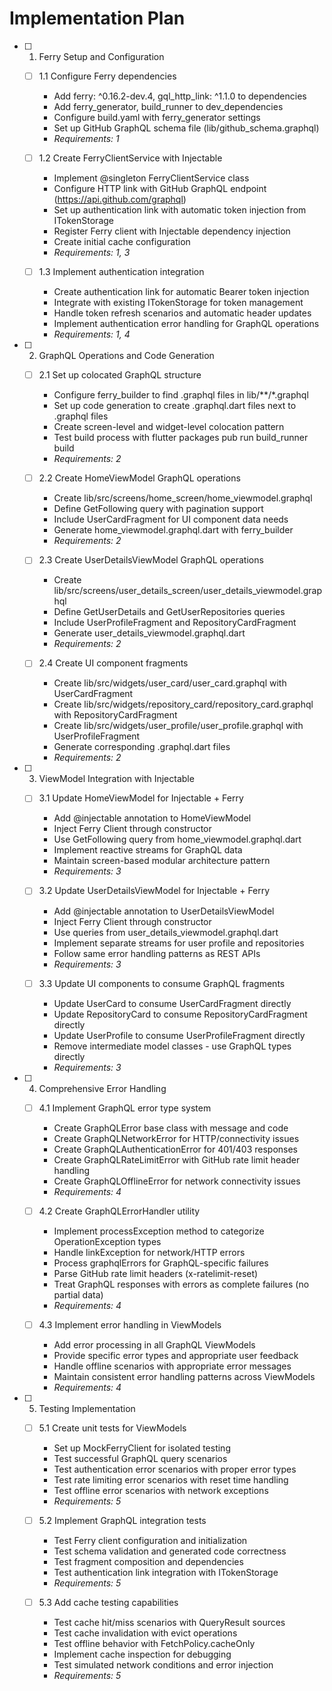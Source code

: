 # Implementation Plan

- [ ] 1. Ferry Setup and Configuration
  - [ ] 1.1 Configure Ferry dependencies
    - Add ferry: ^0.16.2-dev.4, gql_http_link: ^1.1.0 to dependencies
    - Add ferry_generator, build_runner to dev_dependencies  
    - Configure build.yaml with ferry_generator settings
    - Set up GitHub GraphQL schema file (lib/github_schema.graphql)
    - _Requirements: 1_

  - [ ] 1.2 Create FerryClientService with Injectable
    - Implement @singleton FerryClientService class
    - Configure HTTP link with GitHub GraphQL endpoint (https://api.github.com/graphql)
    - Set up authentication link with automatic token injection from ITokenStorage
    - Register Ferry client with Injectable dependency injection
    - Create initial cache configuration
    - _Requirements: 1, 3_

  - [ ] 1.3 Implement authentication integration
    - Create authentication link for automatic Bearer token injection
    - Integrate with existing ITokenStorage for token management
    - Handle token refresh scenarios and automatic header updates
    - Implement authentication error handling for GraphQL operations
    - _Requirements: 1, 4_

- [ ] 2. GraphQL Operations and Code Generation
  - [ ] 2.1 Set up colocated GraphQL structure
    - Configure ferry_builder to find .graphql files in lib/**/*.graphql
    - Set up code generation to create .graphql.dart files next to .graphql files
    - Create screen-level and widget-level colocation pattern
    - Test build process with flutter packages pub run build_runner build
    - _Requirements: 2_

  - [ ] 2.2 Create HomeViewModel GraphQL operations
    - Create lib/src/screens/home_screen/home_viewmodel.graphql
    - Define GetFollowing query with pagination support
    - Include UserCardFragment for UI component data needs
    - Generate home_viewmodel.graphql.dart with ferry_builder
    - _Requirements: 2_

  - [ ] 2.3 Create UserDetailsViewModel GraphQL operations
    - Create lib/src/screens/user_details_screen/user_details_viewmodel.graphql
    - Define GetUserDetails and GetUserRepositories queries
    - Include UserProfileFragment and RepositoryCardFragment
    - Generate user_details_viewmodel.graphql.dart
    - _Requirements: 2_

  - [ ] 2.4 Create UI component fragments
    - Create lib/src/widgets/user_card/user_card.graphql with UserCardFragment
    - Create lib/src/widgets/repository_card/repository_card.graphql with RepositoryCardFragment
    - Create lib/src/widgets/user_profile/user_profile.graphql with UserProfileFragment
    - Generate corresponding .graphql.dart files
    - _Requirements: 2_

- [ ] 3. ViewModel Integration with Injectable
  - [ ] 3.1 Update HomeViewModel for Injectable + Ferry
    - Add @injectable annotation to HomeViewModel
    - Inject Ferry Client through constructor
    - Use GetFollowing query from home_viewmodel.graphql.dart
    - Implement reactive streams for GraphQL data
    - Maintain screen-based modular architecture pattern
    - _Requirements: 3_

  - [ ] 3.2 Update UserDetailsViewModel for Injectable + Ferry
    - Add @injectable annotation to UserDetailsViewModel
    - Inject Ferry Client through constructor
    - Use queries from user_details_viewmodel.graphql.dart
    - Implement separate streams for user profile and repositories
    - Follow same error handling patterns as REST APIs
    - _Requirements: 3_

  - [ ] 3.3 Update UI components to consume GraphQL fragments
    - Update UserCard to consume UserCardFragment directly
    - Update RepositoryCard to consume RepositoryCardFragment directly
    - Update UserProfile to consume UserProfileFragment directly
    - Remove intermediate model classes - use GraphQL types directly
    - _Requirements: 3_

- [ ] 4. Comprehensive Error Handling
  - [ ] 4.1 Implement GraphQL error type system
    - Create GraphQLError base class with message and code
    - Create GraphQLNetworkError for HTTP/connectivity issues
    - Create GraphQLAuthenticationError for 401/403 responses  
    - Create GraphQLRateLimitError with GitHub rate limit header handling
    - Create GraphQLOfflineError for network connectivity issues
    - _Requirements: 4_

  - [ ] 4.2 Create GraphQLErrorHandler utility
    - Implement processException method to categorize OperationException types
    - Handle linkException for network/HTTP errors
    - Process graphqlErrors for GraphQL-specific failures
    - Parse GitHub rate limit headers (x-ratelimit-reset)
    - Treat GraphQL responses with errors as complete failures (no partial data)
    - _Requirements: 4_

  - [ ] 4.3 Implement error handling in ViewModels  
    - Add error processing in all GraphQL ViewModels
    - Provide specific error types and appropriate user feedback
    - Handle offline scenarios with appropriate error messages
    - Maintain consistent error handling patterns across ViewModels
    - _Requirements: 4_

- [ ] 5. Testing Implementation
  - [ ] 5.1 Create unit tests for ViewModels
    - Set up MockFerryClient for isolated testing
    - Test successful GraphQL query scenarios
    - Test authentication error scenarios with proper error types
    - Test rate limiting error scenarios with reset time handling
    - Test offline error scenarios with network exceptions
    - _Requirements: 5_

  - [ ] 5.2 Implement GraphQL integration tests
    - Test Ferry client configuration and initialization
    - Test schema validation and generated code correctness
    - Test fragment composition and dependencies
    - Test authentication link integration with ITokenStorage
    - _Requirements: 5_

  - [ ] 5.3 Add cache testing capabilities
    - Test cache hit/miss scenarios with QueryResult sources
    - Test cache invalidation with evict operations
    - Test offline behavior with FetchPolicy.cacheOnly
    - Implement cache inspection for debugging
    - Test simulated network conditions and error injection
    - _Requirements: 5_